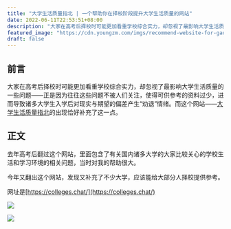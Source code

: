 ```yaml
---
title: "大学生活质量指北 | 一个帮助你在择校阶段提升大学生活质量的网站"
date: 2022-06-11T22:53:51+08:00
description: "大家在高考后择校时可能更加看重学校综合实力，却忽视了最影响大学生活质量的一些问题，而这个网站的出现恰好补充了这一点。"
featured_image: "https://cdn.youngzm.com/imgs/recommend-website-for-gaokao-0.png"
draft: false
---
```


## 前言

大家在高考后择校时可能更加看重学校综合实力，却忽视了最影响大学生活质量的一些问题——正是因为往往这些问题不被人们关注，使得可供参考的资料过少，进而导致诸多大学生入学后对现实与期望的偏差产生“劝退”情绪。而这个网站——[大学生活质量指北](https://colleges.chat/)的出现恰好补充了这一点。

## 正文
去年高考后翻过这个网站，里面包含了有关国内诸多大学的大家比较关心的学校生活和学习环境的相关问题，当时对我的帮助很大。

今年又翻出这个网站，发现又补充了不少大学，应该能给大部分人择校提供参考。

网址是[https://colleges.chat/](https://colleges.chat/)

![](https://cdn.youngzm.com/blogfiles/recommend-website-for-gaokao-1.png)

![](https://cdn.youngzm.com/blogfiles/recommend-website-for-gaokao-2.png)